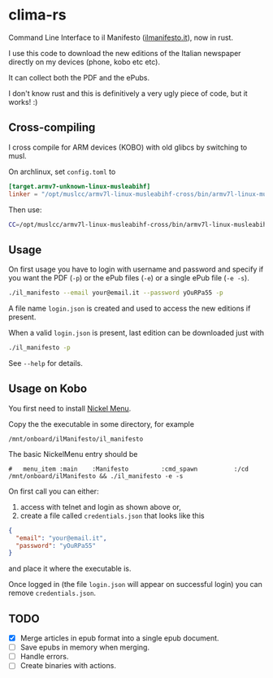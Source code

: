 # clima-rs

Command Line Interface to il Manifesto ([ilmanifesto.it](https://ilmanifesto.it)), now in rust.

I use this code to download the new editions of the Italian newspaper directly on my devices (phone, kobo etc etc).

It can collect both the PDF and the ePubs.

I don't know rust and this is definitively a very ugly piece of code, but it works! :)

## Cross-compiling

I cross compile for ARM devices (KOBO) with old glibcs by switching to musl.

On archlinux, set `config.toml` to
```toml
[target.armv7-unknown-linux-musleabihf]
linker = "/opt/muslcc/armv7l-linux-musleabihf-cross/bin/armv7l-linux-musleabihf-ld"
```
Then use:

```bash
CC=/opt/muslcc/armv7l-linux-musleabihf-cross/bin/armv7l-linux-musleabihf-cc CFLAGS="-march=armv7-a -mfpu=neon -mfloat-abi=hard" cargo build --release --target=armv7-unknown-linux-musleabihf
```

## Usage

On first usage you have to login with username and password and specify
if you want the PDF (`-p`) or the ePub files (`-e`) or a single ePub file (`-e -s`).

```bash
./il_manifesto --email your@email.it --password yOuRPa55 -p
```

A file name `login.json` is created and used to access the new editions if present.

When a valid `login.json` is present, last edition can be downloaded just with

```bash
./il_manifesto -p
```

See `--help` for details.

## Usage on Kobo

You first need to install [Nickel Menu](https://github.com/pgaskin/NickelMenu).

Copy the the executable in some directory, for example

`/mnt/onboard/ilManifesto/il_manifesto`

The basic NickelMenu entry should be

```
#   menu_item :main    :Manifesto         :cmd_spawn          :/cd /mnt/onboard/ilManifesto && ./il_manifesto -e -s
```

On first call you can either:

1. access with telnet and login as shown above or,
2. create a file called `credentials.json` that looks like this

```json
{
  "email": "your@email.it",
  "password": "yOuRPa55"
}
```
and place it where the executable is.

Once logged in (the file `login.json` will appear on successful login)
you can remove `credentials.json`.

## TODO

- [x] Merge articles in epub format into a single epub document.
- [ ] Save epubs in memory when merging.
- [ ] Handle errors.
- [ ] Create binaries with actions.
